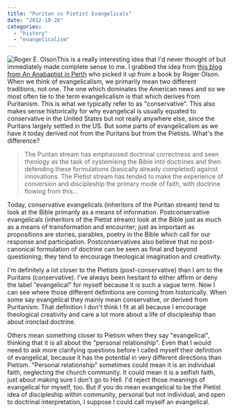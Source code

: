 ```yaml
---
title: "Puritan vs Pietist Evangelicals"
date: "2012-10-26"
categories: 
  - "history"
  - "evangelicalism"
---
```


![Roger E. Olson](images/Roger-E.-Olson-212x300.jpg)This is a really interesting idea that I'd never thought of but immediately made complete sense to me. I grabbed the idea from [this blog from An Anabaptist in Perth](https://perthanabaptists.wordpress.com/2011/12/05/puritan-and-pietist-contending-within-evangelicalism/?utm_source=feedburner&utm_medium=feed&utm_campaign=Feed%3A+AnAnabaptistInPerth+%28An+Anabaptist+in+Perth%29 "Puritan and Pietist contending within evangelicalism") who picked it up from a book by Roger Olson. When we think of evangelicalism, we primarily mean two different traditions, not one. The one which dominates the American news and so we most often tie to the term evangelicalism is that which derives from Puritanism. This is what we typically refer to as "conservative". This also makes sense historically for why evangelical is usually equated to conservative in the United States but not really anywhere else, since the Puritans largely settled in the US. But some parts of evangelicalism as we have it today derived not from the Puritans but from the Pietists. What's the difference? <!--more-->

> The Puritan stream has emphasised doctrinal correctness and seen theology as the task of systemising the Bible into doctrines and then defending these formulations (basically already completed) against innovations. The Pietist stream has tended to make the experience of conversion and discipleship the primary mode of faith, with doctrine flowing from this...

Today, conservative evangelicals (inheritors of the Puritan stream) tend to look at the Bible primarily as a means of information. Postconservative evangelicals (inheritors of the Pietist stream) look at the Bible just as much as a means of transformation and encounter; just as important as propositions are stories, parables, poetry in the Bible which call for our response and participation. Postconservatives also believe that no post-canonical formulation of doctrine can be seen as final and beyond questioning; they tend to encourage theological imagination and creativity.

I'm definitely a lot closer to the Pietists (post-conservative) than I am to the Puritans (conservative). I've always been hesitant to either affirm or deny the label "evangelical" for myself because it is such a vague term. Now I can see where those different definitions are coming from historically. When some say evangelical they mainly mean conservative, or derived from Puritanism. That definition I don't think I fit at all because I encourage theological creativity and care a lot more about a life of discipleship than about ironclad doctrine.

Others mean something closer to Pietism when they say "evangelical", thinking that it is all about the "personal relationship". Even that I would need to ask more clarifying questions before I called myself their definition of evangelical, because it has the potential in very different directions than Pietism. "Personal relationship" sometimes could mean it is an individual faith, neglecting the church community. It could mean it is a selfish faith, just about making sure I don't go to Hell. I'd reject those meanings of evangelical for myself, too. But if you do mean evangelical to be the Pietist idea of discipleship within community, personal but not individual, and open to doctrinal interpretation, I suppose I could call myself an evangelical.
